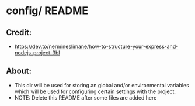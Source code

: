 # config/ README

## Credit:
- https://dev.to/nermineslimane/how-to-structure-your-express-and-nodejs-project-3bl

## About:
- This dir will be used for storing an global and/or environmental variables which will be used for configuring certain settings with the project.
- NOTE: Delete this README after some files are added here

